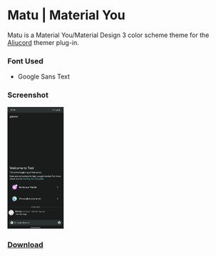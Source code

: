 # Matu | Material You

Matu is a Material You/Material Design 3 color scheme theme for the [Aliucord](https://github.com/Aliucord/Aliucord) themer plug-in.

### Font Used

- Google Sans Text

### Screenshot

<img src="./Img1.png" width="25%">

### [Download](https://raw.githubusercontent.com/ForkPrince/Matu/refs/heads/main/matu-dark.json)
